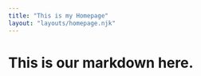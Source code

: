 ```yaml
---
title: "This is my Homepage"
layout: "layouts/homepage.njk"
---
```


<h1>This is our markdown here.</h1>
